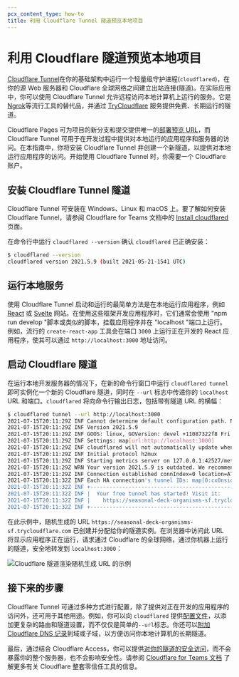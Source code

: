 ```yaml
---
pcx_content_type: how-to
title: 利用 Cloudflare Tunnel 隧道预览本地项目
---
```


# 利用 Cloudflare 隧道预览本地项目

[Cloudflare Tunnel](/cloudflare-one/connections/connect-networks/)在你的基础架构中运行一个轻量级守护进程(`cloudflared`)，在你的源 Web 服务器和 Cloudflare 全球网络之间建立出站连接(隧道)。在实际应用中，你可以使用 Cloudflare Tunnel 允许远程访问本地计算机上运行的服务。它是 [Ngrok](https://ngrok.com)等流行工具的替代品，并通过 [TryCloudflare](/cloudflare-one/connections/connect-networks/do-more-with-tunnels/trycloudflare/) 服务提供免费、长期运行的隧道。

Cloudflare Pages 可为项目的新分支和提交提供唯一的[部署预览 URL](/pages/configuration/preview-deployments/)，而 Cloudflare Tunnel 可用于在开发过程中提供对本地运行的应用程序和服务器的访问。在本指南中，你将安装 Cloudflare Tunnel 并创建一个新隧道，以提供对本地运行应用程序的访问。开始使用 Cloudflare Tunnel 时，你需要一个 Cloudflare 账户。

## 安装 Cloudflare Tunnel 隧道

Cloudflare Tunnel 可安装在 Windows、Linux 和 macOS 上。要了解如何安装 Cloudflare Tunnel，请参阅 Cloudflare for Teams 文档中的 [Install cloudflared](/cloudflare-one/connections/connect-networks/downloads/) 页面。

在命令行中运行 `cloudflared --version` 确认 `cloudflared` 已正确安装：

```sh
$ cloudflared --version
cloudflared version 2021.5.9 (built 2021-05-21-1541 UTC)
```

## 运行本地服务

使用 Cloudflare Tunnel 启动和运行的最简单方法是在本地运行应用程序，例如 [React](/pages/framework-guides/deploy-a-react-site/) 或 [Svelte](/pages/framework-guides/deploy-a-svelte-site/) 网站。在使用这些框架开发应用程序时，它们通常会使用 "npm run develop "脚本或类似的脚本，挂载应用程序并在 "localhost "端口上运行。例如，流行的 `create-react-app` 工具会在端口 `3000` 上运行正在开发的 React 应用程序，使其可以通过 `http://localhost:3000` 地址访问。

## 启动 Cloudflare 隧道

在运行本地开发服务器的情况下，在新的命令行窗口中运行 `cloudflared tunnel` 即可实例化一个新的 Cloudflare 隧道，同时在 `--url` 标志中传递你的 `localhost` URL 和端口。`cloudflared` 将向命令行输出日志，包括带有隧道 URL 的横幅：

```sh
$ cloudflared tunnel --url http://localhost:3000
2021-07-15T20:11:29Z INF Cannot determine default configuration path. No file [config.yml config.yaml] in [~/.cloudflared ~/.cloudflare-warp ~/cloudflare-warp /etc/cloudflared /usr/local/etc/cloudflared]
2021-07-15T20:11:29Z INF Version 2021.5.9
2021-07-15T20:11:29Z INF GOOS: linux, GOVersion: devel +11087322f8 Fri Nov 13 03:04:52 2020 +0100, GoArch: amd64
2021-07-15T20:11:29Z INF Settings: map[url:http://localhost:3000]
2021-07-15T20:11:29Z INF cloudflared will not automatically update when run from the shell. To enable auto-updates, run cloudflared as a service: https://developers.cloudflare.com/argo-tunnel/reference/service/
2021-07-15T20:11:29Z INF Initial protocol h2mux
2021-07-15T20:11:29Z INF Starting metrics server on 127.0.0.1:42527/metrics
2021-07-15T20:11:29Z WRN Your version 2021.5.9 is outdated. We recommend upgrading it to 2021.7.0
2021-07-15T20:11:29Z INF Connection established connIndex=0 location=ATL
2021-07-15T20:11:32Z INF Each HA connection's tunnel IDs: map[0:cx0nsiqs81fhrfb82pcq075kgs6cybr86v9vdv8vbcgu91y2nthg]
2021-07-15T20:11:32Z INF +-------------------------------------------------------------+
2021-07-15T20:11:32Z INF |  Your free tunnel has started! Visit it:                    |
2021-07-15T20:11:32Z INF |    https://seasonal-deck-organisms-sf.trycloudflare.com     |
2021-07-15T20:11:32Z INF +-------------------------------------------------------------+
```

在此示例中，随机生成的 URL `https://seasonal-deck-organisms-sf.trycloudflare.com` 已创建并分配给你的隧道实例。在浏览器中访问此 URL 将显示应用程序正在运行，请求通过 Cloudflare 的全球网络，通过你机器上运行的隧道，安全地转发到 `localhost:3000`：

![Cloudflare 隧道渲染随机生成 URL 的示例](/images/pages/how-to/tunnel.png)

## 接下来的步骤

Cloudflare Tunnel 可通过多种方式进行配置，除了提供对正在开发的应用程序的访问外，还可用于其他用途。例如，你可以向 `cloudflared` 提供[配置文件](/cloudflare-one/connections/connect-networks/configure-tunnels/local-management/configuration-file/)，以添加更复杂的路由和隧道设置，而不仅仅是简单的`--url`标志。你还可以[附加 Cloudflare DNS 记录](/cloudflare-one/connections/connect-networks/routing-to-tunnel/dns/)到域或子域，以方便访问你本地计算机的长期隧道。

最后，通过结合 Cloudflare Access，你可以提供[对你的隧道的安全访问](/cloudflare-one/applications/configure-apps/self-hosted-apps/)，而不会暴露你的整个服务器，也不会影响安全性。请参阅 [Cloudflare for Teams 文档](/cloudflare-one/) 了解更多有关 Cloudflare 整套零信任工具的信息。